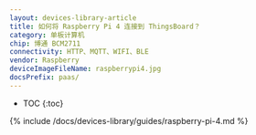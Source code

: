 ```yaml
---
layout: devices-library-article
title: 如何将 Raspberry Pi 4 连接到 ThingsBoard？
category: 单板计算机
chip: 博通 BCM2711
connectivity: HTTP、MQTT、WIFI、BLE
vendor: Raspberry
deviceImageFileName: raspberrypi4.jpg
docsPrefix: paas/
---
```


* TOC
{:toc}

{% include /docs/devices-library/guides/raspberry-pi-4.md %}